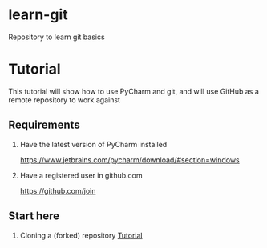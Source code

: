 # learn-git
Repository to learn git basics

# Tutorial
This tutorial will show how to use PyCharm and git, and will use GitHub as a remote repository to work against

## Requirements
1. Have the latest version of PyCharm installed
 
   https://www.jetbrains.com/pycharm/download/#section=windows
   
2. Have a registered user in github.com
 
   https://github.com/join 

## Start here
1. Cloning a (forked) repository [Tutorial](tutorial-01-github.md)
